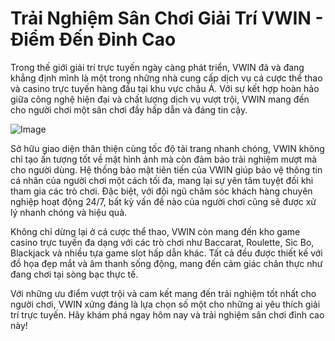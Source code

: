 # Trải Nghiệm Sân Chơi Giải Trí VWIN - Điểm Đến Đỉnh Cao

Trong thế giới giải trí trực tuyến ngày càng phát triển, VWIN đã và đang khẳng định mình là một trong những nhà cung cấp dịch vụ cá cược thể thao và casino trực tuyến hàng đầu tại khu vực châu Á. Với sự kết hợp hoàn hảo giữa công nghệ hiện đại và chất lượng dịch vụ vượt trội, VWIN mang đến cho người chơi một sân chơi đầy hấp dẫn và đáng tin cậy.

![Image](https://github.com/user-attachments/assets/bd51ea9f-0666-407b-a7a7-98ead6de688c)

Sở hữu giao diện thân thiện cùng tốc độ tải trang nhanh chóng, VWIN không chỉ tạo ấn tượng tốt về mặt hình ảnh mà còn đảm bảo trải nghiệm mượt mà cho người dùng. Hệ thống bảo mật tiên tiến của VWIN giúp bảo vệ thông tin cá nhân của người chơi một cách tối đa, mang lại sự yên tâm tuyệt đối khi tham gia các trò chơi. Đặc biệt, với đội ngũ chăm sóc khách hàng chuyên nghiệp hoạt động 24/7, bất kỳ vấn đề nào của người chơi cũng sẽ được xử lý nhanh chóng và hiệu quả.

Không chỉ dừng lại ở cá cược thể thao, VWIN còn mang đến kho game casino trực tuyến đa dạng với các trò chơi như Baccarat, Roulette, Sic Bo, Blackjack và nhiều tựa game slot hấp dẫn khác. Tất cả đều được thiết kế với đồ họa đẹp mắt và âm thanh sống động, mang đến cảm giác chân thực như đang chơi tại sòng bạc thực tế.

Với những ưu điểm vượt trội và cam kết mang đến trải nghiệm tốt nhất cho người chơi, VWIN xứng đáng là lựa chọn số một cho những ai yêu thích giải trí trực tuyến. Hãy khám phá ngay hôm nay và trải nghiệm sân chơi đỉnh cao này!